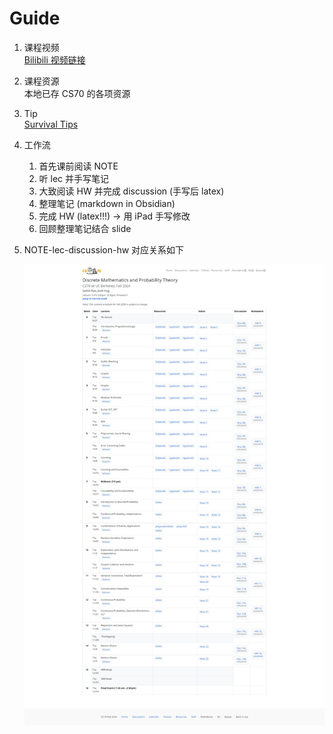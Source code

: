 # Guide

1. 课程视频  
	[Bilibili 视频链接](https://www.bilibili.com/video/BV1e1421r74V?vd_source=693f010744accaf92a808489a5e7e31f)

2. 课程资源  
	本地已存 CS70 的各项资源

3. Tip  
	[Survival Tips](https://www.eecs70.org/resources/survival-tips)

4. 工作流
	 1. 首先课前阅读 NOTE
	 2. 听 lec 并手写笔记
	 3. 大致阅读 HW 并完成 discussion (手写后 latex)
	 4. 整理笔记 (markdown in Obsidian)
	 5. 完成 HW (latex!!!) -> 用 iPad 手写修改
	 6. 回顾整理笔记结合 slide

5. NOTE-lec-discussion-hw 对应关系如下

	![CS70 结构图](CS70_struct.jpeg)
